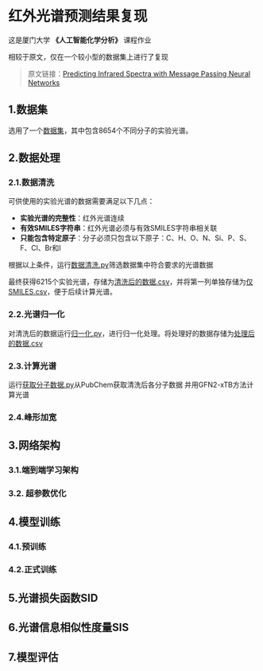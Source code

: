 # 红外光谱预测结果复现

这是厦门大学 **《人工智能化学分析》** 课程作业

相较于原文，仅在一个较小型的数据集上进行了复现

> 原文链接：[Predicting Infrared Spectra with Message Passing Neural Networks](https://pubs.acs.org/doi/10.1021/acs.jcim.1c00055)

## 1.数据集
选用了一个[数据集](https://github.com/hybridizedfish/IRwithMPNN_replication/blob/main/IR_database_full.csv.7z)，其中包含8654个不同分子的实验光谱。


## 2.数据处理
### 2.1.数据清洗
可供使用的实验光谱的数据需要满足以下几点：
- **实验光谱的完整性**：红外光谱连续
- **有效SMILES字符串**：红外光谱必须与有效SMILES字符串相关联
- **只能包含特定原子**：分子必须只包含以下原子：C、H、O、N、Si、P、S、F、Cl、Br和I

根据以上条件，运行[数据清洗.py](https://github.com/hybridizedfish/IRwithMPNN_replication/blob/main/%E6%95%B0%E6%8D%AE%E6%B8%85%E6%B4%97.py)筛选数据集中符合要求的光谱数据

最终获得6215个实验光谱，存储为[清洗后的数据.csv]()，并将第一列单独存储为[仅SMILES.csv]()，便于后续计算光谱。

### 2.2.光谱归一化
对清洗后的数据运行[归一化.py](https://github.com/hybridizedfish/IRwithMPNN_replication/blob/main/%E5%BD%92%E4%B8%80%E5%8C%96.py)，进行归一化处理。将处理好的数据存储为[处理后的数据.csv]()

### 2.3.计算光谱
运行[获取分子数据.py]()从PubChem获取清洗后各分子数据
并用GFN2-xTB方法计算光谱

### 2.4.峰形加宽

## 3.网络架构
### 3.1.端到端学习架构
### 3.2. 超参数优化

## 4.模型训练
### 4.1.预训练
### 4.2.正式训练

## 5.光谱损失函数SID

## 6.光谱信息相似性度量SIS

## 7.模型评估
